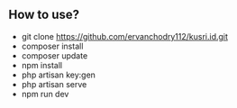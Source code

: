 ## How to use?

- git clone https://github.com/ervanchodry112/kusri.id.git
- composer install
- composer update
- npm install
- php artisan key:gen
- php artisan serve
- npm run dev
